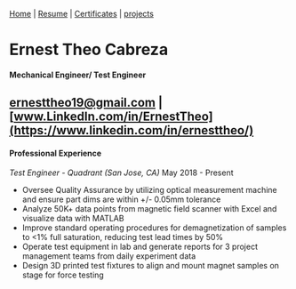 [Home](README.md) | [Resume](resumes.md) | [Certificates](certificates.md) | [projects](projects.md)
# Ernest Theo Cabreza
#### Mechanical Engineer/ Test Engineer
ernesttheo19@gmail.com | [www.LinkedIn.com/in/ErnestTheo](https://www.linkedin.com/in/ernesttheo/)
---
#### Professional Experience
*Test Engineer - Quadrant (San Jose, CA)*
May 2018 - Present
* Oversee Quality Assurance by utilizing optical measurement machine and ensure part dims are within +/- 0.05mm tolerance
* Analyze 50K+ data points from magnetic field scanner with Excel and visualize data with MATLAB
* Improve standard operating procedures for demagnetization of samples to <1% full saturation, reducing test lead times by 50%
* Operate test equipment in lab and generate reports for 3 project management teams from daily experiment data
* Design 3D printed test fixtures to align and mount magnet samples on stage for force testing
